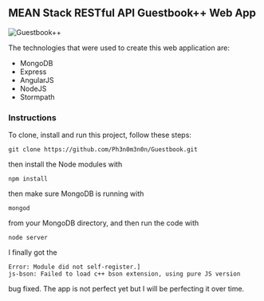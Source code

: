<h2>MEAN Stack RESTful API Guestbook++ Web App</h2>

<img src="http://2heartsweddings.net/wp-content/uploads/2011/02/logo_guestbook.jpg" alt="Guestbook++">

The technologies that were used to create this web application are:

<ul>
<li>MongoDB</li>
<li>Express</li>
<li>AngularJS</li>
<li>NodeJS</li>
<li>Stormpath</li>
</ul>

<h3>Instructions</h3>

To clone, install and run this project, follow these steps: 

    git clone https://github.com/Ph3n0m3n0n/Guestbook.git

then install the Node modules with

    npm install

then make sure MongoDB is running with

    mongod

from your MongoDB directory, and then run the code with 

    node server

I finally got the  

    Error: Module did not self-register.]
    js-bson: Failed to load c++ bson extension, using pure JS version
    
bug fixed. The app is not perfect yet but I will be perfecting it over time. 
